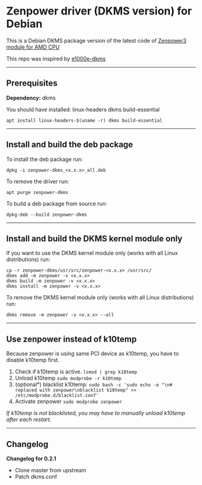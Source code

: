 # Zenpower driver (DKMS version) for Debian

This is a Debian DKMS package version of the latest code of [Zenpower3 module for AMD CPU](https://git.exozy.me/a/zenpower3)

This repo was inspired by [e1000e-dkms](https://github.com/koljah-de/e1000e-dkms-debian)

---

## Prerequisites
**Dependency:** dkms

You should have installed: linux-headers dkms build-essential
```
apt install linux-headers-$(uname -r) dkms build-essential
```

---

## Install and build the deb package

To install the deb package run:
```
dpkg -i zenpower-dkms_<x.x.x>_all.deb
```

To remove the driver run:
```
apt purge zenpower-dkms
```

To build a deb package from source run:
```
dpkg-deb --build zenpower-dkms
```

---

## Install and build the DKMS kernel module only

If you want to use the DKMS kernel module only (works with all Linux distributions) run:
```
cp -r zenpower-dkms/usr/src/zenpower-<x.x.x> /usr/src/
dkms add -m zenpower -v <x.x.x>
dkms build -m zenpower -v <x.x.x>
dkms install -m zenpower -v <x.x.x>
```

To remove the DKMS kernel module only (works with all Linux distributions) run:
```
dkms remove -m zenpower -v <x.x.x> --all
```

---

## Use zenpower instead of k10temp

Because zenpower is using same PCI device as k10temp, you have to disable k10temp first.

1. Check if k10temp is active. `lsmod | grep k10temp`
2. Unload k10temp `sudo modprobe -r k10temp`
3. (optional*) blacklist k10temp: `sudo bash -c 'sudo echo -e "\n# replaced with zenpower\nblacklist k10temp" >> /etc/modprobe.d/blacklist.conf'`
4. Activate zenpower `sudo modprobe zenpower`

*If k10temp is not blacklisted, you may have to manually unload k10temp after each restart.*

---

## Changelog

**Changelog for 0.2.1**

* Clone master from upstream
* Patch dkms.conf
